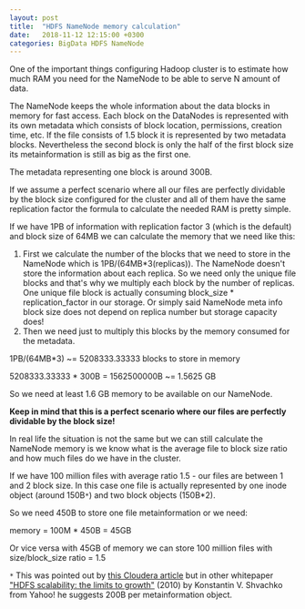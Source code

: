 ```yaml
---
layout: post
title:  "HDFS NameNode memory calculation"
date:   2018-11-12 12:15:00 +0300
categories: BigData HDFS NameNode
---
```


One of the important things configuring Hadoop cluster is to estimate how much RAM you need for the NameNode to be able to serve N amount of data.

The NameNode keeps the whole information about the data blocks in memory for fast access. Each block on the DataNodes is represented with its own metadata which consists of block location, permissions, creation time, etc. If the file consists of 1.5 block it is represented by two metadata blocks. Nevertheless the second block is only the half of the first block size its metainformation is still as big as the first one.

The metadata representing one block is around 300B.

If we assume a perfect scenario where all our files are perfectly dividable by the block size configured for the cluster and all of them have the same replication factor the formula to calculate the needed RAM is pretty simple.

If we have 1PB of information with replication factor 3 (which is the default) and block size of 64MB we can calculate the memory that we need like this:

1. First we calculate the number of the blocks that we need to store in the NameNode which is 1PB/(64MB*3(replicas)). The NameNode doesn't store the information about each replica. So we need only the unique file blocks and that's why we multiply each block by the number of replicas. One unique file block is actually consuming block_size * replication_factor in our storage. Or simply said NameNode meta info block size does not depend on replica number but storage capacity does!
2. Then we need just to multiply this blocks by the memory consumed for the metadata.

1PB/(64MB*3) ~= 5208333.33333 blocks to store in memory

5208333.33333 * 300B = 1562500000B ~= 1.5625 GB

So we need at least 1.6 GB memory to be available on our NameNode. 

**Keep in mind that this is a perfect scenario where our files are perfectly dividable by the block size!** 

In real life the situation is not the same but we can still calculate the NameNode memory is we know what is the average file to block size ratio and how much files do we have in the cluster. 

If we have 100 million files with average ratio 1.5 - our files are between 1 and 2 block size. In this case one file is actually represented by one inode object (around 150B`*`) and two block objects (150B*2).

So we need 450B to store one file metainformation or we need:

memory = 100M * 450B = 45GB

Or vice versa with 45GB of memory we can store 100 million files with size/block_size ratio = 1.5



`*` This was pointed out by [this Cloudera article](https://www.cloudera.com/documentation/enterprise/5-8-x/topics/admin_nn_memory_config.html) but in other whitepaper ["HDFS scalability: the limits to growth"](http://c59951.r51.cf2.rackcdn.com/5424-1908-shvachko.pdf) (2010) by Konstantin V. Shvachko from Yahoo! he suggests 200B per metainformation object.

